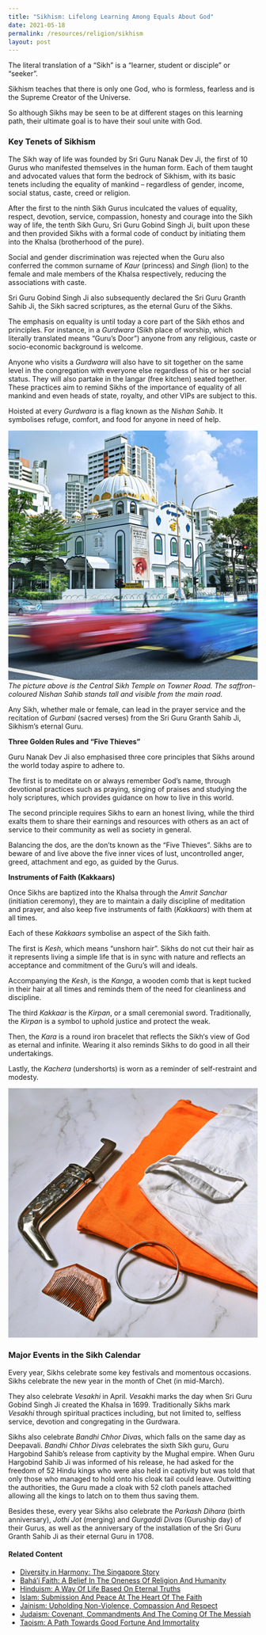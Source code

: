 ```yaml
---
title: "Sikhism: Lifelong Learning Among Equals About God"
date: 2021-05-18
permalink: /resources/religion/sikhism
layout: post
---
```

The literal translation of a “Sikh” is a “learner, student or disciple” or “seeker”.
 
Sikhism teaches that there is only one God, who is formless, fearless and is the Supreme Creator of the Universe.  
 
So although Sikhs may be seen to be at different stages on this learning path, their ultimate goal is to have their soul unite with God. 
 
### Key Tenets of Sikhism
 
The Sikh way of life was founded by Sri Guru Nanak Dev Ji, the first of 10 Gurus who manifested themselves in the human form. Each of them taught and advocated values that form the bedrock of Sikhism, with its basic tenets including the equality of mankind – regardless of gender, income, social status, caste, creed or religion.
 
After the first to the ninth Sikh Gurus inculcated the values of equality, respect, devotion, service, compassion, honesty and courage into the Sikh way of life, the tenth Sikh Guru, Sri Guru Gobind Singh Ji, built upon these and then provided Sikhs with a formal code of conduct by initiating them into the Khalsa (brotherhood of the pure). 
 
Social and gender discrimination was rejected when the Guru also conferred the common surname of *Kaur* (princess) and *Singh* (lion) to the female and male members of the Khalsa respectively, reducing the associations with caste.
 
Sri Guru Gobind Singh Ji also subsequently declared the Sri Guru Granth Sahib Ji, the Sikh sacred scriptures, as the eternal Guru of the Sikhs.
 
The emphasis on equality is until today a core part of the Sikh ethos and principles. For instance, in a *Gurdwara* (Sikh place of worship, which literally translated means “Guru’s Door”) anyone from any religious, caste or socio-economic background is welcome. 
 
Anyone who visits a *Gurdwara* will also have to sit together on the same level in the congregation with everyone else regardless of his or her social status. They will also partake in the langar (free kitchen) seated together. These practices aim to remind Sikhs of the importance of equality of all mankind and even heads of state, royalty, and other VIPs are subject to this. 
 
Hoisted at every *Gurdwara* is a flag known as the *Nishan Sahib*. It symbolises refuge, comfort, and food for anyone in need of help.
 
![Central Sikh Temple](/images/religion/central-sikh-gurdwara.jpg)
*The picture above is the Central Sikh Temple on Towner Road. The saffron-coloured Nishan Sahib stands tall and visible from the main road.*
 
Any Sikh, whether male or female, can lead in the prayer service and the recitation of *Gurbani* (sacred verses) from the Sri Guru Granth Sahib Ji, Sikhism’s eternal Guru. 
 
**Three Golden Rules and “Five Thieves”**
 
Guru Nanak Dev Ji also emphasised three core principles that Sikhs around the world today aspire to adhere to. 
 
The first is to meditate on or always remember God’s name, through devotional practices such as praying, singing of praises and studying the holy scriptures, which provides guidance on how to live in this world.
 
The second principle requires Sikhs to earn an honest living, while the third exalts them to share their earnings and resources with others as an act of service to their community as well as society in general.
 
Balancing the dos, are the don’ts known as the “Five Thieves”. Sikhs are to beware of and live above the five inner vices of lust, uncontrolled anger, greed, attachment and ego, as guided by the Gurus.
 
**Instruments of Faith (Kakkaars)**
 
Once Sikhs are baptized into the Khalsa through the *Amrit Sanchar* (initiation ceremony), they are to maintain a daily discipline of meditation and prayer, and also keep five instruments of faith (*Kakkaars*) with them at all times. 
 
Each of these *Kakkaars* symbolise an aspect of the Sikh faith. 
 
The first is *Kesh*, which means “unshorn hair”. Sikhs do not cut their hair as it represents living a simple life that is in sync with nature and reflects an acceptance and commitment of the Guru’s will and ideals. 
 
Accompanying the *Kesh*, is the *Kanga*, a wooden comb that is kept tucked in their hair at all times and reminds them of the need for cleanliness and discipline.
 
The third *Kakkaar* is the *Kirpan*, or a small ceremonial sword. Traditionally, the *Kirpan* is a symbol to uphold justice and protect the weak.
 
Then, the *Kara* is a round iron bracelet that reflects the Sikh‘s view of God as eternal and infinite. Wearing it also reminds Sikhs to do good in all their undertakings.
 
Lastly, the *Kachera* (undershorts) is worn as a reminder of self-restraint and modesty.
 
![Instruments of Faith (Kakkaars)](/images/religion/sikhism-instruments-of-faith-kakkaars.jpg)
 
### Major Events in the Sikh Calendar
 
Every year, Sikhs celebrate some key festivals and momentous occasions. Sikhs celebrate the new year in the month of Chet (in mid-March). 
 
They also celebrate *Vesakhi* in April. *Vesakh*i marks the day when Sri Guru Gobind Singh Ji created the Khalsa in 1699. Traditionally Sikhs mark *Vesakhi* through spiritual practices including, but not limited to, selfless service, devotion and congregating in the Gurdwara.
 
Sikhs also celebrate *Bandhi Chhor Diva*s, which falls on the same day as Deepavali. *Bandhi Chhor Divas* celebrates the sixth Sikh guru, Guru Hargobind Sahib’s release from captivity by the Mughal empire. When Guru Hargobind Sahib Ji was informed of his release, he had asked for the freedom of 52 Hindu kings who were also held in captivity but was told that only those who managed to hold onto his cloak tail could leave. Outwitting the authorities, the Guru made a cloak with 52 cloth panels attached allowing all the kings to latch on to them thus saving them.
 
Besides these, every year Sikhs also celebrate the *Parkash Dihara* (birth anniversary), *Jothi Jot* (merging) and *Gurgaddi Divas* (Guruship day) of their Gurus, as well as the anniversary of the installation of the Sri Guru Granth Sahib Ji as their eternal Guru in 1708.

#### Related Content
* [Diversity in Harmony: The Singapore Story](https://www.ircc.sg/resources/religion/diversity-in-harmony)
* [Bahá’í Faith: A Belief In The Oneness Of Religion And Humanity](https://www.ircc.sg/resources/religion/bahai-faith)
* [Hinduism: A Way Of Life Based On Eternal Truths](https://www.ircc.sg/resources/religion/hinduism)
* [Islam: Submission And Peace At The Heart Of The Faith](https://www.ircc.sg/resources/religion/islam)
* [Jainism: Upholding Non-Violence, Compassion And Respect](https://www.ircc.sg/resources/religion/jainism)
* [Judaism: Covenant, Commandments And The Coming Of The Messiah](https://www.ircc.sg/resources/religion/judaism)
* [Taoism: A Path Towards Good Fortune And Immortality](https://www.ircc.sg/resources/religion/taoism)